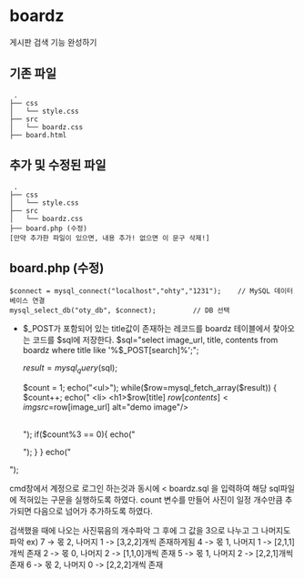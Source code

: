 # boardz
게시판 검색 기능 완성하기

## 기존 파일
```
 .
├── css
│   └── style.css
├── src
│   └── boardz.css
├── board.html
```

## 추가 및 수정된 파일
```
 .
├── css
│   └── style.css
├── src
│   └── boardz.css
├── board.php (수정)
[만약 추가한 파일이 있으면, 내용 추가! 없으면 이 문구 삭제!]
```
## board.php (수정)

    $connect = mysql_connect("localhost","ohty","1231");    // MySQL 데이터베이스 연결
    mysql_select_db("oty_db", $connect);         // DB 선택
    
* $_POST가 포함되어 있는 title값이 존재하는 레코드를 boardz 테이블에서 찾아오는 코드를 $sql에 저장한다.
    $sql="select image_url, title, contents from boardz where title like '%$_POST[search]%';"; 
   
    $result=mysql_query($sql);  
    
    $count = 1;
    echo("<ul>");
    while($row=mysql_fetch_array($result))
    {
        $count++;
        echo("                   
            <li>
                <h1>$row[title]</h1>
                $row[contents]
                <img src=$row[image_url] alt=\"demo image\"/>
            </li>        
            ");
        if($count%3 == 0){
            echo("</ul><ul>");
        }
    }
    echo("</ul>");

cmd창에서 계정으로 로그인 하는것과 동시에 < boardz.sql 을 입력하여 해당  sql파일에 적혀있는 구문을 실행하도록 하였다.
count 변수를 만들어 사진이 일정 개수만큼 추가되면 다음으로 넘어가 추가하도록 하였다.


검색했을 때에 나오는 사진묶음의 개수파악
그 후에 그 값을 3으로 나누고 그 나머지도 파악
ex) 7 -> 몫 2, 나머지 1 -> [3,2,2]개씩 존재하게됨
 4 -> 몫 1, 나머지 1 -> [2,1,1]개씩 존재
 2 -> 몫 0, 나머지 2 -> [1,1,0]개씩 존재
 5 -> 몫 1, 나머지 2 -> [2,2,1]개씩 존재
 6 -> 몫 2, 나머지 0 -> [2,2,2]개씩 존재
 